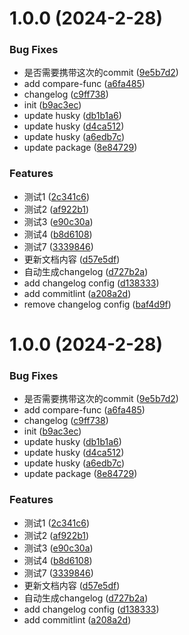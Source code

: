 # 1.0.0 (2024-2-28)


### Bug Fixes

* 是否需要携带这次的commit ([9e5b7d2](https://github.com/Zuowendong/commitlint-cli-demo/commit/9e5b7d243f573779b79113958eaf3fa7fe1b7e9e))
* add compare-func ([a6fa485](https://github.com/Zuowendong/commitlint-cli-demo/commit/a6fa485b65bca0b99deb3a58aeeae75a125e00d3))
* changelog ([c9ff738](https://github.com/Zuowendong/commitlint-cli-demo/commit/c9ff7386ba5ab1783311db56aedc4914df9ed615))
* init ([b9ac3ec](https://github.com/Zuowendong/commitlint-cli-demo/commit/b9ac3ec0059b6ea82596c9f2c4fb03b1cfd9628f))
* update husky ([db1b1a6](https://github.com/Zuowendong/commitlint-cli-demo/commit/db1b1a65d1a4149addbf5a70baa1f94d87396c0e))
* update husky ([d4ca512](https://github.com/Zuowendong/commitlint-cli-demo/commit/d4ca5125c3659fa9147444297909d1b144e091d5))
* update husky ([a6edb7c](https://github.com/Zuowendong/commitlint-cli-demo/commit/a6edb7c3443add392d37096d869b909abb86f5f8))
* update package ([8e84729](https://github.com/Zuowendong/commitlint-cli-demo/commit/8e847293c4d9dc5a7a94531691868e5de6aba982))


### Features

* 测试1 ([2c341c6](https://github.com/Zuowendong/commitlint-cli-demo/commit/2c341c64dbd913417cb3e5c3a36fca2e84bfeeeb))
* 测试2 ([af922b1](https://github.com/Zuowendong/commitlint-cli-demo/commit/af922b142bcddea7403d4163e339a92b531a3203))
* 测试3 ([e90c30a](https://github.com/Zuowendong/commitlint-cli-demo/commit/e90c30aa1abb4536c54555fd37d13c673e0788bb))
* 测试4 ([b8d6108](https://github.com/Zuowendong/commitlint-cli-demo/commit/b8d6108676f41e9358ba69e4feb7c408677a259f))
* 测试7 ([3339846](https://github.com/Zuowendong/commitlint-cli-demo/commit/3339846c1bb35b20ac54944c8edac756cecb8e4d))
* 更新文档内容 ([d57e5df](https://github.com/Zuowendong/commitlint-cli-demo/commit/d57e5df55cf221a0e3f8a0b74303a1c44bc0c3c4))
* 自动生成changelog ([d727b2a](https://github.com/Zuowendong/commitlint-cli-demo/commit/d727b2a751d6081876c9ba04bc0688114f94cc30))
* add changelog config ([d138333](https://github.com/Zuowendong/commitlint-cli-demo/commit/d138333654b604b1f253efe431359b30ac1abc3c))
* add commitlint ([a208a2d](https://github.com/Zuowendong/commitlint-cli-demo/commit/a208a2d1c3dfc38901f04aafffe33ddde6990858))
* remove changelog config ([baf4d9f](https://github.com/Zuowendong/commitlint-cli-demo/commit/baf4d9f72258f3c478bedd02f68319a18a82d382))



# 1.0.0 (2024-2-28)


### Bug Fixes

* 是否需要携带这次的commit ([9e5b7d2](https://github.com/Zuowendong/commitlint-cli-demo/commit/9e5b7d243f573779b79113958eaf3fa7fe1b7e9e))
* add compare-func ([a6fa485](https://github.com/Zuowendong/commitlint-cli-demo/commit/a6fa485b65bca0b99deb3a58aeeae75a125e00d3))
* changelog ([c9ff738](https://github.com/Zuowendong/commitlint-cli-demo/commit/c9ff7386ba5ab1783311db56aedc4914df9ed615))
* init ([b9ac3ec](https://github.com/Zuowendong/commitlint-cli-demo/commit/b9ac3ec0059b6ea82596c9f2c4fb03b1cfd9628f))
* update husky ([db1b1a6](https://github.com/Zuowendong/commitlint-cli-demo/commit/db1b1a65d1a4149addbf5a70baa1f94d87396c0e))
* update husky ([d4ca512](https://github.com/Zuowendong/commitlint-cli-demo/commit/d4ca5125c3659fa9147444297909d1b144e091d5))
* update husky ([a6edb7c](https://github.com/Zuowendong/commitlint-cli-demo/commit/a6edb7c3443add392d37096d869b909abb86f5f8))
* update package ([8e84729](https://github.com/Zuowendong/commitlint-cli-demo/commit/8e847293c4d9dc5a7a94531691868e5de6aba982))


### Features

* 测试1 ([2c341c6](https://github.com/Zuowendong/commitlint-cli-demo/commit/2c341c64dbd913417cb3e5c3a36fca2e84bfeeeb))
* 测试2 ([af922b1](https://github.com/Zuowendong/commitlint-cli-demo/commit/af922b142bcddea7403d4163e339a92b531a3203))
* 测试3 ([e90c30a](https://github.com/Zuowendong/commitlint-cli-demo/commit/e90c30aa1abb4536c54555fd37d13c673e0788bb))
* 测试4 ([b8d6108](https://github.com/Zuowendong/commitlint-cli-demo/commit/b8d6108676f41e9358ba69e4feb7c408677a259f))
* 测试7 ([3339846](https://github.com/Zuowendong/commitlint-cli-demo/commit/3339846c1bb35b20ac54944c8edac756cecb8e4d))
* 更新文档内容 ([d57e5df](https://github.com/Zuowendong/commitlint-cli-demo/commit/d57e5df55cf221a0e3f8a0b74303a1c44bc0c3c4))
* 自动生成changelog ([d727b2a](https://github.com/Zuowendong/commitlint-cli-demo/commit/d727b2a751d6081876c9ba04bc0688114f94cc30))
* add changelog config ([d138333](https://github.com/Zuowendong/commitlint-cli-demo/commit/d138333654b604b1f253efe431359b30ac1abc3c))
* add commitlint ([a208a2d](https://github.com/Zuowendong/commitlint-cli-demo/commit/a208a2d1c3dfc38901f04aafffe33ddde6990858))




